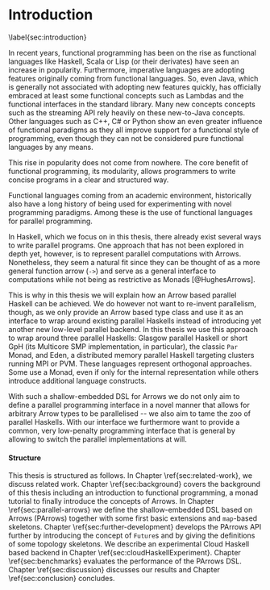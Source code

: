# Introduction
\label{sec:introduction}

In recent years, functional programming has been on the rise as functional
languages like Haskell, Scala or Lisp (or their derivates) have seen an increase in popularity.
Furthermore, imperative languages are adopting features
originally coming from functional languages. So, even Java, which is
generally not associated with adopting new features quickly, has officially
embraced at least some functional concepts such as Lambdas and the functional
interfaces in the standard library. Many new concepts concepts such as
the streaming API rely heavily on these new-to-Java concepts.
Other languages such as C++, C# or Python show an even greater influence of functional
paradigms as they all improve support for a functional style of programming, even
though they can not be considered pure functional languages by any means.

This rise in popularity does not come from nowhere. The core benefit
of functional programming, its modularity, allows programmers
to write concise programs in a clear and structured way.

Functional languages coming from an academic environment,
historically also have a long history of being used for 
experimenting with novel programming paradigms. Among these is
the use of functional languages for parallel programming.

In Haskell, which we focus on in this thesis, there already exist several
ways to write parallel programs.
One approach that has not been explored in depth yet, however, is to represent
parallel computations with Arrows. Nonetheless, they seem a natural fit since they can be
thought of as a more general function arrow
(`->`) and serve as a general interface to computations while not being as
restrictive as Monads [@HughesArrows].

This is why in this thesis
we will explain how an Arrow based parallel Haskell can be achieved.
We do however not want to re-invent parallelism, though, as we only provide an
Arrow based type class and use it as an interface to wrap around existing
parallel Haskells instead of introducing yet another new low-level parallel
backend.
In this thesis we use this approach to wrap around three parallel Haskells:
Glasgow parallel Haskell or short GpH
(its Multicore SMP implementation, in particular), the classic
`Par` Monad, and Eden, a distributed memory parallel Haskell targeting
clusters running MPI or PVM. These languages represent orthogonal approaches.
Some use a Monad, even if only for the internal representation
while others introduce additional language constructs.

With such a shallow-embedded DSL for Arrows we do not only aim to define a parallel programming
interface in a novel manner that allows for arbitrary Arrow types to be parallelised --
we also aim to tame the zoo of parallel Haskells.
With our interface we furthermore want to provide a common,
very low-penalty programming interface that is general by allowing
to switch the parallel implementations at will.

#### Structure

This thesis is structured as follows. In Chapter \ref{sec:related-work}, we discuss
related work. Chapter \ref{sec:background} covers the background of this thesis
including an introduction to functional programming, a monad tutorial to finally
introduce the concepts of Arrows.
In Chapter \ref{sec:parallel-arrows} we define the shallow-embedded DSL based on Arrows (PArrows)
together with some first basic extensions and `map`-based skeletons.
Chapter \ref{sec:further-development} develops the PArrows API further
by introducing the concept of `Future`s and by giving the definitions of some topology
skeletons. We describe an experimental Cloud Haskell based backend in Chapter \ref{sec:cloudHaskellExperiment}.
Chapter \ref{sec:benchmarks} evaluates the performance of the PArrows DSL.
Chapter \ref{sec:discussion} discusses our results and Chapter \ref{sec:conclusion} concludes.
